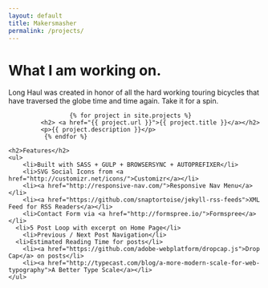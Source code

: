 ```yaml
---
layout: default
title: Makersmasher
permalink: /projects/
---
```


<div class="post">
	<h1 class="pageTitle">What I am working on.</h1>
	<p>Long Haul was created in honor of all the hard working touring bicycles that have traversed the globe time and time again. Take it for a spin.</p>
             
                     {% for project in site.projects %}
		     <h2> <a href="{{ project.url }}">{{ project.title }}</a></h2>
		     <p>{{ project.description }}</p>
		      {% endfor %}

	<h2>Features</h2>
	<ul>
		<li>Built with SASS + GULP + BROWSERSYNC + AUTOPREFIXER</li>
  		<li>SVG Social Icons from <a href="http://customizr.net/icons/">Customizr</a></li>
  		<li><a href="http://responsive-nav.com/">Responsive Nav Menu</a></li>
  		<li><a href="https://github.com/snaptortoise/jekyll-rss-feeds">XML Feed for RSS Readers</a></li>
  		<li>Contact Form via <a href="http://formspree.io/">Formspree</a></li>
      <li>5 Post Loop with excerpt on Home Page</li>
  		<li>Previous / Next Post Navigation</li>
      <li>Estimated Reading Time for posts</li>
  		<li><a href="https://github.com/adobe-webplatform/dropcap.js">Drop Cap</a> on posts</li>
  		<li><a href="http://typecast.com/blog/a-more-modern-scale-for-web-typography">A Better Type Scale</a></li>
  	</ul>
</div>
